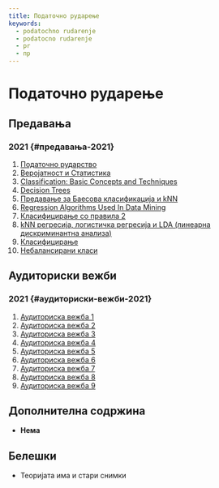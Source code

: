 ```yaml
---
title: Податочно рударење
keywords:
  - podatochno rudarenje
  - podatocno rudarenje
  - pr
  - пр
---
```


# Податочно рударење

## Предавања

### 2021 {#предавања-2021}

1. [Податочно рударство](https://bbb-lb.finki.ukim.mk/playback/presentation/2.3/5706607d1a1494556abc7c6caa88f961c6709184-1614242993236?meetingId=5706607d1a1494556abc7c6caa88f961c6709184-1614242993236)
2. [Веројатност и Статистика](https://bbb-lb.finki.ukim.mk/playback/presentation/2.3/5706607d1a1494556abc7c6caa88f961c6709184-1614847740287?meetingId=5706607d1a1494556abc7c6caa88f961c6709184-1614847740287)
3. [Classification: Basic Concepts and Techniques](https://bbb-lb.finki.ukim.mk/playback/presentation/2.3/5706607d1a1494556abc7c6caa88f961c6709184-1616057748067?meetingId=5706607d1a1494556abc7c6caa88f961c6709184-1616057748067)
4. [Decision Trees](https://bbb-lb.finki.ukim.mk/playback/presentation/2.3/5706607d1a1494556abc7c6caa88f961c6709184-1616662660167?meetingId=5706607d1a1494556abc7c6caa88f961c6709184-1616662660167)
5. [Предавање за Баесова класификација и kNN](https://bbb-lb.finki.ukim.mk/playback/presentation/2.3/d6a075897c603583cefee9f4e824fe41f6686b08-1586267585619?meetingId=d6a075897c603583cefee9f4e824fe41f6686b08-1586267585619)
6. [Regression Algorithms Used In Data Mining](https://bbb-lb.finki.ukim.mk/playback/presentation/2.3/5706607d1a1494556abc7c6caa88f961c6709184-1619078062114?meetingId=5706607d1a1494556abc7c6caa88f961c6709184-1619078062114)
7. [Класифицирање со правила 2](https://bbb-lb.finki.ukim.mk/playback/presentation/2.3/7f96b4628d70abbc4f61e9029533756e62ca0a19-1587907204814?meetingId=7f96b4628d70abbc4f61e9029533756e62ca0a19-1587907204814)
8. [kNN регресија, логистичка регресија и LDA (линеарна дискриминантна анализа)](https://bbb-lb.finki.ukim.mk/playback/presentation/2.3/5706607d1a1494556abc7c6caa88f961c6709184-1619683092441?meetingId=5706607d1a1494556abc7c6caa88f961c6709184-1619683092441)
9. [Класифицирање](https://bbb-lb.finki.ukim.mk/playback/presentation/2.3/aa0a7bff370008b656fc8e1b3b7c0bbccc3ad55f-1588686905897?meetingId=aa0a7bff370008b656fc8e1b3b7c0bbccc3ad55f-1588686905897)
10. [Небалансирани класи](https://bbb-lb.finki.ukim.mk/playback/presentation/2.3/5706607d1a1494556abc7c6caa88f961c6709184-1620300921891?meetingId=5706607d1a1494556abc7c6caa88f961c6709184-1620300921891)

## Аудиториски вежби

### 2021 {#аудиториски-вежби-2021}

1. [Аудиториска вежба 1](https://bbb-lb.finki.ukim.mk/playback/presentation/2.3/ee5b9bdb8d93bc739047db2f6ac58fa8980eb915-1614251845019?meetingId=ee5b9bdb8d93bc739047db2f6ac58fa8980eb915-1614251845019)
2. [Аудиториска вежба 2](https://bbb-lb.finki.ukim.mk/playback/presentation/2.3/ee5b9bdb8d93bc739047db2f6ac58fa8980eb915-1615452901390?meetingId=ee5b9bdb8d93bc739047db2f6ac58fa8980eb915-1615452901390)
3. [Аудиториска вежба 3](https://bbb-lb.finki.ukim.mk/playback/presentation/2.3/ee5b9bdb8d93bc739047db2f6ac58fa8980eb915-1616065365470?meetingId=ee5b9bdb8d93bc739047db2f6ac58fa8980eb915-1616065365470)
4. [Аудиториска вежба 4](https://bbb-lb.finki.ukim.mk/playback/presentation/2.3/ee5b9bdb8d93bc739047db2f6ac58fa8980eb915-1616666791428?meetingId=ee5b9bdb8d93bc739047db2f6ac58fa8980eb915-1616666791428)
5. [Аудиториска вежба 5](https://bbb-lb.finki.ukim.mk/playback/presentation/2.3/ee5b9bdb8d93bc739047db2f6ac58fa8980eb915-1617270754093?meetingId=ee5b9bdb8d93bc739047db2f6ac58fa8980eb915-1617270754093)
6. [Аудиториска вежба 6](https://bbb-lb.finki.ukim.mk/playback/presentation/2.3/ee5b9bdb8d93bc739047db2f6ac58fa8980eb915-1619086980346?meetingId=ee5b9bdb8d93bc739047db2f6ac58fa8980eb915-1619086980346)
7. [Аудиториска вежба 7](https://bbb-lb.finki.ukim.mk/playback/presentation/2.3/ee5b9bdb8d93bc739047db2f6ac58fa8980eb915-1619689789212?meetingId=ee5b9bdb8d93bc739047db2f6ac58fa8980eb915-1619689789212)
8. [Аудиториска вежба 8](https://bbb-lb.finki.ukim.mk/playback/presentation/2.3/ee5b9bdb8d93bc739047db2f6ac58fa8980eb915-1620289341570?meetingId=ee5b9bdb8d93bc739047db2f6ac58fa8980eb915-1620289341570)
9. [Аудиториска вежба 9](https://bbb-lb.finki.ukim.mk/playback/presentation/2.3/ee5b9bdb8d93bc739047db2f6ac58fa8980eb915-1621507048774?meetingId=ee5b9bdb8d93bc739047db2f6ac58fa8980eb915-1621507048774)

## Дополнителна содржина

- **Нема**

## Белешки

- Теоријата има и стари снимки
